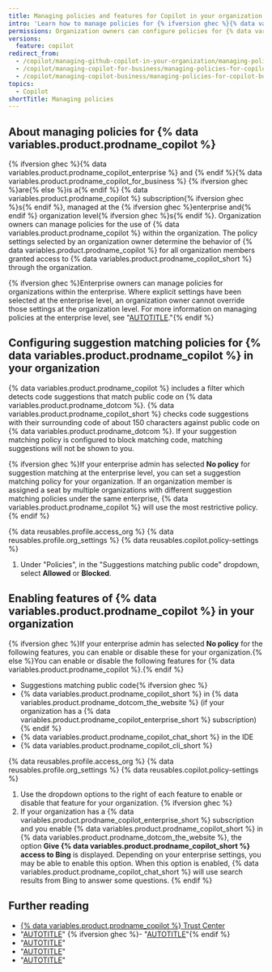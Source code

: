 ```yaml
---
title: Managing policies and features for Copilot in your organization
intro: 'Learn how to manage policies for {% ifversion ghec %}{% data variables.product.prodname_copilot_enterprise_short %} and{% endif %} {% data variables.product.prodname_copilot_for_business %} in your organization.'
permissions: Organization owners can configure policies for {% data variables.product.prodname_copilot %} for their organization.
versions:
  feature: copilot
redirect_from:
  - /copilot/managing-github-copilot-in-your-organization/managing-policies-for-copilot-business-in-your-organization
  - /copilot/managing-copilot-for-business/managing-policies-for-copilot-for-business-in-your-organization
  - /copilot/managing-copilot-business/managing-policies-for-copilot-business-in-your-organization
topics:
  - Copilot
shortTitle: Managing policies
---
```


## About managing policies for {% data variables.product.prodname_copilot %}

{% ifversion ghec %}{% data variables.product.prodname_copilot_enterprise %} and {% endif %}{% data variables.product.prodname_copilot_for_business %} {% ifversion ghec %}are{% else %}is a{% endif %} {% data variables.product.prodname_copilot %} subscription{% ifversion ghec %}s{% endif %}, managed at the {% ifversion ghec %}enterprise and{% endif %} organization level{% ifversion ghec %}s{% endif %}. Organization owners can manage policies for the use of {% data variables.product.prodname_copilot %} within the organization. The policy settings selected by an organization owner determine the behavior of {% data variables.product.prodname_copilot %} for all organization members granted access to {% data variables.product.prodname_copilot_short %} through the organization.

{% ifversion ghec %}Enterprise owners can manage policies for organizations within the enterprise. Where explicit settings have been selected at the enterprise level, an organization owner cannot override those settings at the organization level. For more information on managing policies at the enterprise level, see "[AUTOTITLE](/admin/policies/enforcing-policies-for-your-enterprise/enforcing-policies-for-github-copilot-in-your-enterprise)."{% endif %}

## Configuring suggestion matching policies for {% data variables.product.prodname_copilot %} in your organization

{% data variables.product.prodname_copilot %} includes a filter which detects code suggestions that match public code on {% data variables.product.prodname_dotcom %}. {% data variables.product.prodname_copilot_short %} checks code suggestions with their surrounding code of about 150 characters against public code on {% data variables.product.prodname_dotcom %}. If your suggestion matching policy is configured to block matching code, matching suggestions will not be shown to you.

{% ifversion ghec %}If your enterprise admin has selected **No policy** for suggestion matching at the enterprise level, you can set a suggestion matching policy for your organization. If an organization member is assigned a seat by multiple organizations with different suggestion matching policies under the same enterprise, {% data variables.product.prodname_copilot %} will use the most restrictive policy.{% endif %}

{% data reusables.profile.access_org %}
{% data reusables.profile.org_settings %}
{% data reusables.copilot.policy-settings %}
1. Under "Policies", in the "Suggestions matching public code" dropdown, select **Allowed** or **Blocked**.

## Enabling features of {% data variables.product.prodname_copilot %} in your organization

{% ifversion ghec %}If your enterprise admin has selected **No policy** for the following features, you can enable or disable these for your organization.{% else %}You can enable or disable the following features for {% data variables.product.prodname_copilot %}.{% endif %}

- Suggestions matching public code{% ifversion ghec %}
- {% data variables.product.prodname_copilot_short %} in {% data variables.product.prodname_dotcom_the_website %} (if your organization has a {% data variables.product.prodname_copilot_enterprise_short %} subscription){% endif %}
- {% data variables.product.prodname_copilot_chat_short %} in the IDE
- {% data variables.product.prodname_copilot_cli_short %}

{% data reusables.profile.access_org %}
{% data reusables.profile.org_settings %}
{% data reusables.copilot.policy-settings %}
1. Use the dropdown options to the right of each feature to enable or disable that feature for your organization.
{% ifversion ghec %}
1. If your organization has a {% data variables.product.prodname_copilot_enterprise_short %} subscription and you enable {% data variables.product.prodname_copilot_short %} in {% data variables.product.prodname_dotcom_the_website %}, the option **Give {% data variables.product.prodname_copilot_short %} access to Bing** is displayed. Depending on your enterprise settings, you may be able to enable this option. When this option is enabled, {% data variables.product.prodname_copilot_chat_short %} will use search results from Bing to answer some questions.
{% endif %}

## Further reading

- [{% data variables.product.prodname_copilot %} Trust Center](https://resources.github.com/copilot-trust-center)
- "[AUTOTITLE](/copilot/using-github-copilot/finding-public-code-that-matches-github-copilot-suggestions)"
{% ifversion ghec %}- "[AUTOTITLE](/copilot/github-copilot-enterprise/overview/about-github-copilot-enterprise)"{% endif %}
- "[AUTOTITLE](/copilot/github-copilot-chat/about-github-copilot-chat)"
- "[AUTOTITLE](/copilot/github-copilot-chat/about-github-copilot-chat-in-github-mobile)"
- "[AUTOTITLE](/copilot/github-copilot-in-the-cli/about-github-copilot-in-the-cli)"
